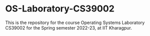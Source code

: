 # OS-Laboratory-CS39002
This is the repository for the course Operating Systems Laboratory CS39002 for the Spring semester 2022-23, at IIT Kharagpur. 
